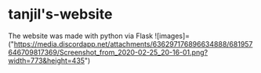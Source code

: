 # tanjil's-website
The website was made with python via Flask
![images]=("https://media.discordapp.net/attachments/636297176896634888/681957646709817369/Screenshot_from_2020-02-25_20-16-01.png?width=773&height=435")
